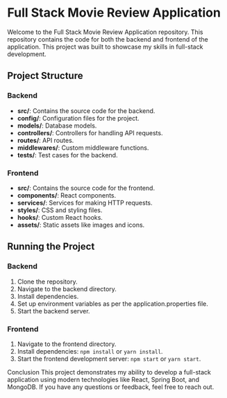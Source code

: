 # Full Stack Movie Review Application

Welcome to the Full Stack Movie Review Application repository. This repository contains the code for both the backend and frontend of the application. This project was built to showcase my skills in full-stack development.


## Project Structure

### Backend
- **src/**: Contains the source code for the backend.
- **config/**: Configuration files for the project.
- **models/**: Database models.
- **controllers/**: Controllers for handling API requests.
- **routes/**: API routes.
- **middlewares/**: Custom middleware functions.
- **tests/**: Test cases for the backend.

### Frontend
- **src/**: Contains the source code for the frontend.
- **components/**: React components.
- **services/**: Services for making HTTP requests.
- **styles/**: CSS and styling files.
- **hooks/**: Custom React hooks.
- **assets/**: Static assets like images and icons.

## Running the Project

### Backend
1. Clone the repository.
2. Navigate to the backend directory.
3. Install dependencies.
4. Set up environment variables as per the application.properties file.
5. Start the backend server.
### Frontend
1. Navigate to the frontend directory.
2. Install dependencies: `npm install` or `yarn install`.
3. Start the frontend development server: `npm start` or `yarn start`.


Conclusion
This project demonstrates my ability to develop a full-stack application using modern technologies like React, Spring Boot, and MongoDB. If you have any questions or feedback, feel free to reach out.
